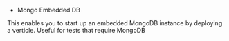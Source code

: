 * Mongo Embedded DB

This enables you to start up an embedded MongoDB instance by deploying a verticle. Useful for tests that
require MongoDB